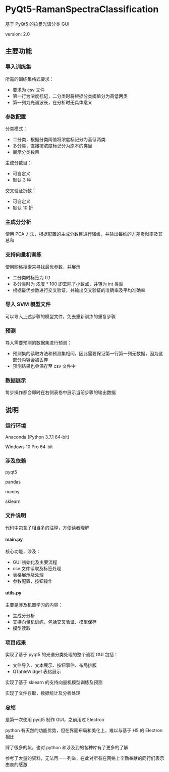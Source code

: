 # PyQt5-RamanSpectraClassification

基于 PyQt5 的拉曼光谱分类 GUI

version: 2.0

## 主要功能

### 导入训练集

所需的训练集格式要求：

* 要求为 csv 文件
* 第一行为浓度标记，二分类时将根据分类阈值分为高低两类
* 第一列为光谱波长，在分析时无具体意义

### 参数配置

分类模式：

* 二分类，根据分类阈值将浓度标记分为高低两类
* 多分类，直接按浓度标记分为原本的类目
* 展示分类数目

主成分数目：

* 可自定义
* 默认 3 种

交叉验证折数：

* 可自定义
* 默认 10 折

### 主成分分析

使用 PCA 方法，根据配置的主成分数目进行降维，并输出每维的方差贡献率及其总和

### 支持向量机训练

使用网格搜索来寻找最优参数，并展示

* 二分类时标签为 0,1
* 多分类时为 浓度 * 100 即去除了小数点，并转为 int 类型
* 根据最优参数进行交叉验证，并输出交叉验证的准确率及平均准确率

### 导入 SVM 模型文件

可以导入上述步骤的模型文件，免去重新训练的重复步骤

### 预测

导入需要预测的数据集进行预测：

* 预测集的读取方法和预测集相同，因此需要保证第一行第一列无数据，因为这部分内容会被丢弃
* 预测结果也会保存至 csv 文件中

### 数据展示

每步操作都会即时在右侧表格中展示当前步骤的输出数据

## 说明

### 运行环境

Anaconda (Python 3.7.1 64-bit)

Windows 10 Pro 64-bit

### 涉及依赖

pyqt5

pandas

numpy

sklearn

### 文件说明

代码中包含了相当多的注释，方便读者理解

#### main.py

核心功能，涉及：

* GUI 初始化及主要流程
* csv 文件读取及标签处理
* 表格展示及处理
* 参数配置、按钮操作

#### utils.py

主要是涉及机器学习的内容：

* 主成分分析
* 支持向量机训练，包括交叉验证、模型保存
* 模型读取

### 项目成果

实现了基于 pyqt5 的光谱分类处理的整个流程 GUI 包括：

* 文件导入、文本展示、按钮事件、布局排版
* QTableWidget 表格展示

实现了基于 sklearn 的支持向量机模型训练及预测

实现了文件存取，数据统计及分析处理

### 总结

是第一次使用 pyqt5 制作 GUI，之前用过 Electron

python 有天然的功能优势，但在界面布局和美化上，难以与基于 H5 的 Electron 相比

踩了很多的坑，也对 python 和涉及到的各种库有了更多的了解

参考了大量的资料，无法再一一列举，在此对所有在网络上辛勤奉献的同行们表示由衷的感激
